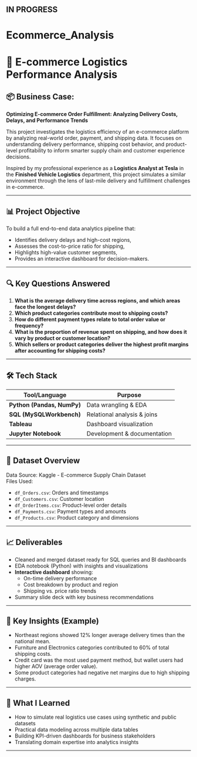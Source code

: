 ## IN PROGRESS ## 

# Ecommerce_Analysis
# 🚚 E-commerce Logistics Performance Analysis

## 📦 Business Case: 
**Optimizing E-commerce Order Fulfillment: Analyzing Delivery Costs, Delays, and Performance Trends**

This project investigates the logistics efficiency of an e-commerce platform by analyzing real-world order, payment, and shipping data. It focuses on understanding delivery performance, shipping cost behavior, and product-level profitability to inform smarter supply chain and customer experience decisions.

Inspired by my professional experience as a **Logistics Analyst at Tesla** in the **Finished Vehicle Logistics** department, this project simulates a similar environment through the lens of last-mile delivery and fulfillment challenges in e-commerce.

---

## 📊 Project Objective

To build a full end-to-end data analytics pipeline that:
- Identifies delivery delays and high-cost regions,
- Assesses the cost-to-price ratio for shipping,
- Highlights high-value customer segments,
- Provides an interactive dashboard for decision-makers.

---

## 🔍 Key Questions Answered

1. **What is the average delivery time across regions, and which areas face the longest delays?**
2. **Which product categories contribute most to shipping costs?**
3. **How do different payment types relate to total order value or frequency?**
4. **What is the proportion of revenue spent on shipping, and how does it vary by product or customer location?**
5. **Which sellers or product categories deliver the highest profit margins after accounting for shipping costs?**

---

## 🛠️ Tech Stack

| Tool/Language     | Purpose                      |
|------------------|------------------------------|
| **Python (Pandas, NumPy)** | Data wrangling & EDA      |
| **SQL (MySQLWorkbench)** | Relational analysis & joins |
| **Tableau**     | Dashboard visualization   |
| **Jupyter Notebook**       | Development & documentation |

---

## 🧾 Dataset Overview

Data Source: Kaggle - E-commerce Supply Chain Dataset  
Files Used:
- `df_Orders.csv`: Orders and timestamps
- `df_Customers.csv`: Customer location
- `df_OrderItems.csv`: Product-level order details
- `df_Payments.csv`: Payment types and amounts
- `df_Products.csv`: Product category and dimensions

---

## 📈 Deliverables

- Cleaned and merged dataset ready for SQL queries and BI dashboards
- EDA notebook (Python) with insights and visualizations
- **Interactive dashboard** showing:
  - On-time delivery performance
  - Cost breakdown by product and region
  - Shipping vs. price ratio trends
- Summary slide deck with key business recommendations

---

## 📌 Key Insights (Example)

- Northeast regions showed 12% longer average delivery times than the national mean.
- Furniture and Electronics categories contributed to 60% of total shipping costs.
- Credit card was the most used payment method, but wallet users had higher AOV (average order value).
- Some product categories had negative net margins due to high shipping charges.

---

## 🧠 What I Learned

- How to simulate real logistics use cases using synthetic and public datasets
- Practical data modeling across multiple data tables
- Building KPI-driven dashboards for business stakeholders
- Translating domain expertise into analytics insights

---
